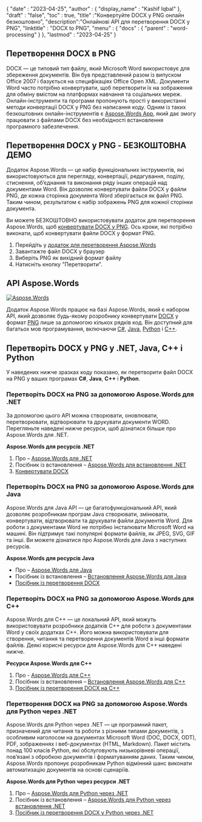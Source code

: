 {
  "date" : "2023-04-25",
  "author" : {
    "display_name" : "Kashif Iqbal"
},
  "draft" : "false",
  "toc" : true,
  "title" :"Конвертуйте DOCX у PNG онлайн безкоштовно",
  "description":"Онлайнові API для перетворення DOCX у PNG",
  "linktitle" : "DOCX to PNG",
  "menu" : {
    "docs" : {
      "parent" : "word-processing"
}
},
  "lastmod" : "2023-04-25"
}

## Перетворення DOCX в PNG

DOCX — це типовий тип файлу, який Microsoft Word використовує для збереження документів. Він був представлений разом із випуском Office 2007 і базується на специфікаціях Office Open XML. Документи Word часто потрібно конвертувати, щоб перетворити їх на зображення для обміну вмістом на платформах навчання та соціальних мереж. Онлайн-інструменти та програми пропонують прості у використанні методи конвертації DOCX у PNG без написання коду. Одним із таких безкоштовних онлайн-інструментів є [Aspose.Words App](https://products.aspose.app/words/family), який дає змогу працювати з файлами DOCX без необхідності встановлення програмного забезпечення.

## Перетворення DOCX у PNG - БЕЗКОШТОВНА ДЕМО

Додаток Aspose.Words — це набір функціональних інструментів, які використовуються для перегляду, конвертації, редагування, поділу, стиснення, об’єднання та виконання ряду інших операцій над документами Word. Він дозволяє конвертувати файли DOCX у файли PNG, де кожна сторінка документа Word зберігається як файл PNG. Таким чином, результатом є набір зображень PNG для кожної сторінки документа.

Ви можете БЕЗКОШТОВНО використовувати додаток для перетворення Aspose.Words, щоб [конвертувати DOCX у PNG](https://products.aspose.app/words/conversion/docx-to-png). Ось кроки, які потрібно виконати, щоб конвертувати файли DOCX у формат PNG.

1. Перейдіть у [додаток для перетворення Aspose.Words](https://products.aspose.app/words/conversion/docx-to-png)
1. Завантажте файл DOCX у браузер
1. Виберіть PNG як вихідний формат файлу
1. Натисніть кнопку "Перетворити".

## API Aspose.Words

[![Aspose.Words](../try-aspose-words.png)](https://products.aspose.com/words/)

Додаток Aspose.Words працює на базі Aspose.Words, який є набором API, який дозволяє будь-якому розробнику конвертувати [DOCX](/uk/word-processing/docx/) у формат [PNG](/uk/image/png/) лише за допомогою кількох рядків код. Він доступний для багатьох мов програмування, включаючи [C#](/uk/programming/cs/), [Java](/uk/programming/java/), [Python](/uk/programming/py/) і [C++](/uk/programming/cpp/).

## Перетворіть DOCX у PNG у .NET, Java, C++ і Python

У наведених нижче зразках коду показано, як перетворити файл DOCX на PNG у ваших програмах **C#**, **Java**, **C++** і **Python**.

### Перетворіть DOCX на PNG за допомогою Aspose.Words для .NET

За допомогою цього API можна створювати, оновлювати, перетворювати, відтворювати та друкувати документи WORD. Перегляньте наведені нижче ресурси, щоб дізнатися більше про Aspose.Words для .NET.

**Aspose.Words для ресурсів .NET**

1. Про – [Aspose.Words для .NET](https://products.aspose.com/words/net/)
1. Посібник із встановлення – [Aspose.Words для встановлення .NET](https://docs.aspose.com/words/net/installation/)
1. [Конвертувати DOCX](https://docs.aspose.com/words/net/convert-a-document/)

### Перетворіть DOCX на PNG за допомогою Aspose.Words для Java

Aspose.Words для Java API — це багатофункціональний API, який дозволяє розробникам програм Java створювати, змінювати, конвертувати, відтворювати та друкувати файли документів Word. Для роботи з документами Word не потрібно інсталювати Microsoft Word на машині. Він підтримує такі популярні формати файлів, як JPEG, SVG, GIF та інші. Ви можете дізнатися про Aspose.Words для Java з наступних ресурсів.

**Aspose.Words для ресурсів Java**

* Про – [Aspose.Words для Java](https://products.aspose.com/words/java/)
* Посібник із встановлення – [Встановлення Aspose.Words для Java](https://docs.aspose.com/words/java/installation/)
* [Посібник із перетворення DOCX](https://docs.aspose.com/words/java/convert-a-document/)

### Перетворіть DOCX на PNG за допомогою Aspose.Words для C++

Aspose.Words для C++ — це локальний API, який можуть використовувати розробники додатків C++ для роботи з документами Word у своїх додатках C++. Його можна використовувати для створення, читання та перетворення документів Word в інші формати файлів. Деякі корисні ресурси для Aspose.Words для C++ наведені нижче.

**Ресурси Aspose.Words для C++**

1. Про - [Aspose.Words для C++](https://products.aspose.com/words/cpp/)
1. Посібник із встановлення – [Встановлення Aspose.Words для C++](https://docs.aspose.com/words/cpp/installation/)
1. [Посібник із перетворення DOCX на C++](https://docs.aspose.com/words/cpp/convert-a-document/)

### Перетворення DOCX на PNG за допомогою Aspose.Words для Python через .NET

Aspose.Words для Python через .NET — це програмний пакет, призначений для читання та роботи з різними типами документів, з особливим наголосом на документах Microsoft Word (DOC, DOCX, ODT), PDF, зображеннях і веб-документах (HTML, Markdown). Пакет містить понад 100 класів Python, які обслуговують низькорівневі операції, пов’язані з обробкою документів і форматуванням даних. Таким чином, Aspose.Words пропонує розробникам Python відмінний шанс виконати автоматизацію документів на основі сценаріїв.

**Aspose.Words для Python через ресурси .NET**

1. Про – [Aspose.Words для Python через .NET](https://products.aspose.com/words/python-net/)
1. Посібник із встановлення – [Aspose.Words для Python через встановлення .NET](https://releases.aspose.com/words/python/)
1. [Посібник із перетворення DOCX у Python через .NET](https://docs.aspose.com/words/python-net/convert-a-document/)

